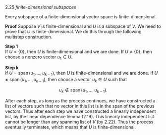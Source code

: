 2.25 *finite-dimensional subspaces*

Every subspace of a finite-dimensional vector space is finite-dimensional.

**Proof** Suppose $V$ is finite-dimensional and $U$ is a subspace of $V$. We need to prove that $U$ is finite-dimensional. We do this through the following multistep construction.

**Step 1**  
If $U = \{0\}$, then $U$ is finite-dimensional and we are done. If $U \neq \{0\}$, then choose a nonzero vector $u_1 \in U$.

**Step k**  
If $U = \operatorname{span}(u_1, ..., u_{k-1})$, then $U$ is finite-dimensional and we are done. If $U \neq \operatorname{span}(u_1, ..., u_{k-1})$, then choose a vector $u_k \in U$ such that

$$u_k \notin \operatorname{span}(u_1, ..., u_{k-1}).$$

After each step, as long as the process continues, we have constructed a list of vectors such that no vector in this list is in the span of the previous vectors. Thus after each step we have constructed a linearly independent list, by the linear dependence lemma (2.19). This linearly independent list cannot be longer than any spanning list of $V$ (by 2.22). Thus the process eventually terminates, which means that $U$ is finite-dimensional.
